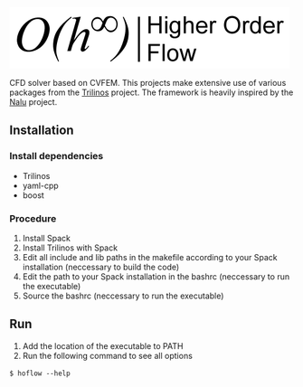 ![HOFlowLogo](hoflow_logo.png "Logo to show the spirit of the project")

CFD solver based on CVFEM. This projects make extensive use of various packages from the [Trilinos](https://www.trilinos.org) project.
The framework is heavily inspired by the [Nalu](https://github.com/NaluCFD/Nalu) project.

## Installation
### Install dependencies
- Trilinos
- yaml-cpp
- boost

### Procedure
1. Install Spack
2. Install Trilinos with Spack
3. Edit all include and lib paths in the makefile according to your Spack installation (neccessary to build the code)
4. Edit the path to your Spack installation in the bashrc (neccessary to run the executable)
5. Source the bashrc (neccessary to run the executable)

## Run
1. Add the location of the executable to PATH
2. Run the following command to see all options
```
$ hoflow --help
```
